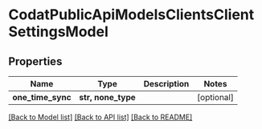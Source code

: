 # CodatPublicApiModelsClientsClientSettingsModel


## Properties
Name | Type | Description | Notes
------------ | ------------- | ------------- | -------------
**one_time_sync** | **str, none_type** |  | [optional] 

[[Back to Model list]](../README.md#documentation-for-models) [[Back to API list]](../README.md#documentation-for-api-endpoints) [[Back to README]](../README.md)



